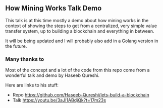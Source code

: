 ## How Mining Works Talk Demo

This talk is at this time mostly a demo about how mining works in the context of showing the steps to get from a centralized, very simple value transfer system, up to building a blockchain and everything in between.

It will be being updated and I will probably also add in a Golang version in the future.

### Many thanks to

Most of the concept and a lot of the code from this repo come from a wonderful talk and demo by Haseeb Qureshi.

Here are links to his stuff:

- Repo https://github.com/Haseeb-Qureshi/lets-build-a-blockchain
- Talk https://youtu.be/3aJI1ABdjQk?t=17m23s
